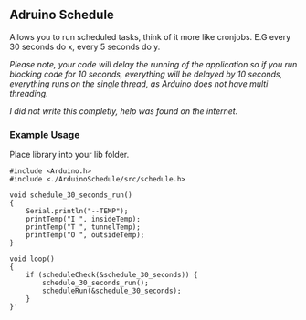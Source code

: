 ## Adruino Schedule

Allows you to run scheduled tasks, think of it more like cronjobs. E.G every 30 seconds do x, every 5 seconds do y.

*Please note, your code will delay the running of the application so if you run blocking code for 10 seconds, everything will be delayed by 10 seconds, everything runs on the single thread, as Arduino does not have multi threading.*

*I did not write this completly, help was found on the internet.*

### Example Usage

Place library into your lib folder.

~~~~
#include <Arduino.h>
#include <./ArduinoSchedule/src/schedule.h>

void schedule_30_seconds_run()
{
    Serial.println("--TEMP");
    printTemp("I ", insideTemp);
    printTemp("T ", tunnelTemp);
    printTemp("O ", outsideTemp);
}

void loop()
{
    if (scheduleCheck(&schedule_30_seconds)) {
        schedule_30_seconds_run();
        scheduleRun(&schedule_30_seconds);
    }
}'
~~~~